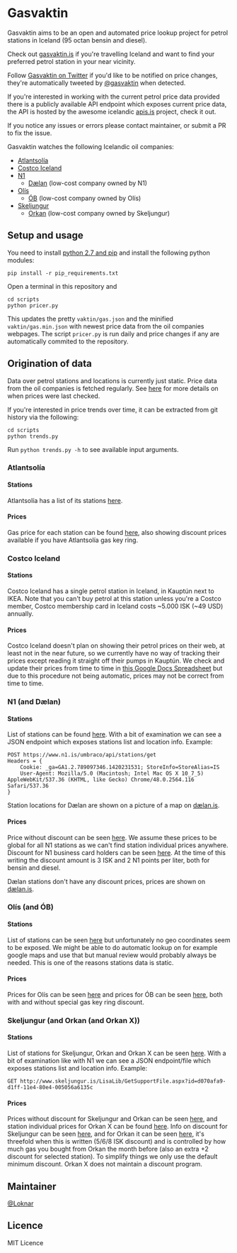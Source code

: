 
# Gasvaktin

Gasvaktin aims to be an open and automated price lookup project for petrol stations in Iceland (95 octan bensin and diesel).

Check out [gasvaktin.is](https://gasvaktin.is/) if you're travelling Iceland and want to find your preferred petrol station in your near vicinity.

Follow [Gasvaktin on Twitter](https://twitter.com/gasvaktin/status/861277070621638656) if you'd like to be notified on price changes, they're automatically tweeted by [@gasvaktin](https://twitter.com/gasvaktin) when detected.

If you're interested in working with the current petrol price data provided there is a publicly available API endpoint which exposes current price data, the API is hosted by the awesome icelandic [apis.is](http://docs.apis.is/#endpoint-petrol) project, check it out.

If you notice any issues or errors please contact maintainer, or submit a PR to fix the issue.

Gasvaktin watches the following Icelandic oil companies:

* [Atlantsolía](http://atlantsolia.is/)
* [Costco Iceland](http://costco.is/)
* [N1](https://www.n1.is/)
  - [Dælan](http://daelan.is/) (low-cost company owned by N1)
* [Olís](http://www.olis.is/)
  - [ÓB](http://www.ob.is/) (low-cost company owned by Olís)
* [Skeljungur](http://www.skeljungur.is/)
  - [Orkan](http://www.orkan.is/) (low-cost company owned by Skeljungur)

## Setup and usage

You need to install [python 2.7 and pip](http://docs.python-guide.org/en/latest/starting/install/win/) and install the following python modules:

	pip install -r pip_requirements.txt

Open a terminal in this repository and

	cd scripts
	python pricer.py

This updates the pretty `vaktin/gas.json` and the minified `vaktin/gas.min.json` with newest price data from the oil companies webpages. The script `pricer.py` is run daily and price changes if any are automatically commited to the repository.

## Origination of data

Data over petrol stations and locations is currently just static. Price data from the oil companies is fetched regularly. See [here](https://gist.github.com/gasvaktin) for more details on when prices were last checked.

If you're interested in price trends over time, it can be extracted from git history via the following:

	cd scripts
	python trends.py

Run `python trends.py -h` to see available input arguments.

### Atlantsolía

#### Stations

Atlantsolía has a list of its stations [here](https://www.atlantsolia.is/stodvar/).

#### Prices

Gas price for each station can be found [here](http://atlantsolia.is/stodvarverd.aspx), also showing discount prices available if you have Atlantsolía gas key ring.

### Costco Iceland

#### Stations

Costco Iceland has a single petrol station in Iceland, in Kauptún next to IKEA. Note that you can't buy petrol at this station unless you're a Costco member, Costco membership card in Iceland costs ~5.000 ISK (~49 USD) annually.

#### Prices

Costco Iceland doesn't plan on showing their petrol prices on their web, at least not in the near future, so we currently have no way of tracking their prices except reading it straight off their pumps in Kauptún. We check and update their prices from time to time in [this Google Docs Spreadsheet](https://docs.google.com/spreadsheets/d/18xuZbhfInW_6Loua3_4LE7KxbGPsh-_3IFfLpf3uwYE/) but due to this procedure not being automatic, prices may not be correct from time to time.

### N1 (and Dælan)

#### Stations

List of stations can be found [here](https://www.n1.is/stodvar/). With a bit of examination we can see a JSON endpoint which exposes stations list and location info. Example:
	
	POST https://www.n1.is/umbraco/api/stations/get
	Headers = {
		Cookie: _ga=GA1.2.789097346.1420231531; StoreInfo=StoreAlias=IS
		User-Agent: Mozilla/5.0 (Macintosh; Intel Mac OS X 10_7_5) AppleWebKit/537.36 (KHTML, like Gecko) Chrome/48.0.2564.116 Safari/537.36
	}

Station locations for Dælan are shown on a picture of a map on [dælan.is](http://daelan.is/).

#### Prices

Price without discount can be seen [here](https://www.n1.is/eldsneyti/). We assume these prices to be global for all N1 stations as we can't find station individual prices anywhere. Discount for N1 business card holders can be seen [here](https://www.n1.is/n1-kortid/saekja-um-kort/). At the time of this writing the discount amount is 3 ISK and 2 N1 points per liter, both for bensin and diesel.

Dælan stations don't have any discount prices, prices are shown on [dælan.is](http://daelan.is/).

### Olís (and ÓB)

#### Stations

List of stations can be seen [here](http://www.olis.is/solustadir/thjonustustodvar) but unfortunately no geo coordinates seem to be exposed. We might be able to do automatic lookup on for example google maps and use that but manual review would probably always be needed. This is one of the reasons stations data is static.

#### Prices

Prices for Olís can be seen [here](http://www.olis.is/solustadir/thjonustustodvar/eldsneytisverd/) and prices for ÓB can be seen [here](http://www.ob.is/eldsneytisverd/), both with and without special gas key ring discount.

### Skeljungur (and Orkan (and Orkan X))

#### Stations

List of stations for Skeljungur, Orkan and Orkan X can be seen [here](http://www.skeljungur.is/einstaklingar/stadsetning-stodva/). With a bit of examination like with N1 we can see a JSON endpoint/file which exposes stations list and location info. Example:

	GET http://www.skeljungur.is/LisaLib/GetSupportFile.aspx?id=d070afa9-d1ff-11e4-80e4-005056a6135c

#### Prices

Prices without discount for Skeljungur and Orkan can be seen [here](http://www.skeljungur.is/einstaklingar/eldsneytisverd/), and station individual prices for Orkan X can be found [here](http://www.orkan.is/Orkan-X/Stodvar). Info on discount for Skeljungur can be seen [here](https://www.skeljungur.is/einstaklingar/), and for Orkan it can be seen [here](https://www.orkan.is/Afslattarthrep), it's threefold when this is written (5/6/8 ISK discount) and is controlled by how much gas you bought from Orkan the month before (also an extra +2 discount for selected station). To simplify things we only use the default minimum discount. Orkan X does not maintain a discount program.

## Maintainer

[@Loknar](https://github.com/Loknar/)

## Licence

MIT Licence

